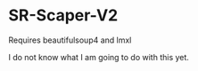# SR-Scaper-V2
 
Requires beautifulsoup4 and lmxl

I do not know what I am going to do with this yet.